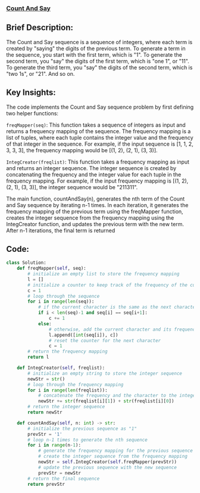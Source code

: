 ### [Count And Say](https://leetcode.com/problems/count-and-say/)

## Brief Description:
The Count and Say sequence is a sequence of integers, where each term is created by "saying" the digits of the previous term. To generate a term in the sequence, you start with the first term, which is "1". To generate the second term, you "say" the digits of the first term, which is "one 1", or "11". To generate the third term, you "say" the digits of the second term, which is "two 1s", or "21". And so on.

## Key Insights:
The code implements the Count and Say sequence problem by first defining two helper functions:

`freqMapper(seq)`: This function takes a sequence of integers as input and returns a frequency mapping of the sequence. The frequency mapping is a list of tuples, where each tuple contains the integer value and the frequency of that integer in the sequence. For example, if the input sequence is [1, 1, 2, 3, 3, 3], the frequency mapping would be [(1, 2), (2, 1), (3, 3)].

`IntegCreator(freqlist)`: This function takes a frequency mapping as input and returns an integer sequence. The integer sequence is created by concatenating the frequency and the integer value for each tuple in the frequency mapping. For example, if the input frequency mapping is [(1, 2), (2, 1), (3, 3)], the integer sequence would be "211311".

The main function, countAndSay(n), generates the nth term of the Count and Say sequence by iterating n-1 times. In each iteration, it generates the frequency mapping of the previous term using the freqMapper function, creates the integer sequence from the frequency mapping using the IntegCreator function, and updates the previous term with the new term. After n-1 iterations, the final term is returned

## Code:
```python
class Solution:
    def freqMapper(self, seq):
        # initialize an empty list to store the frequency mapping
        l = []
        # initialize a counter to keep track of the frequency of the current character
        c = 1
        # loop through the sequence
        for i in range(len(seq)):
            # if the current character is the same as the next character, increment the counter
            if i < len(seq)-1 and seq[i] == seq[i+1]:
                c += 1
            else:
                # otherwise, add the current character and its frequency to the frequency mapping
                l.append([int(seq[i]), c])
                # reset the counter for the next character
                c = 1
        # return the frequency mapping
        return l

    def IntegCreator(self, freqlist):
        # initialize an empty string to store the integer sequence
        newStr = str()
        # loop through the frequency mapping
        for i in range(len(freqlist)):
            # concatenate the frequency and the character to the integer sequence
            newStr += str(freqlist[i][1]) + str(freqlist[i][0])
        # return the integer sequence
        return newStr

    def countAndSay(self, n: int) -> str:
        # initialize the previous sequence as "1"
        prevStr = '1'
        # loop n-1 times to generate the nth sequence
        for i in range(n-1):
            # generate the frequency mapping for the previous sequence
            # create the integer sequence from the frequency mapping
            newStr = self.IntegCreator(self.freqMapper(prevStr))
            # update the previous sequence with the new sequence
            prevStr = newStr
        # return the final sequence
        return prevStr
```
